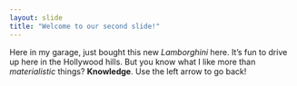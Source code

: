 ```yaml
---
layout: slide
title: "Welcome to our second slide!"
---
```

Here in my garage, just bought this new _Lamborghini_ here. It’s fun to drive up here in the Hollywood hills. But you know what I like more than _materialistic_ things? **Knowledge**.
Use the left arrow to go back!
